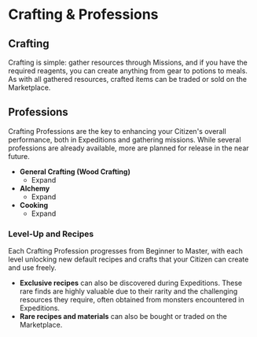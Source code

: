 # Crafting & Professions

## Crafting
Crafting is simple: gather resources through Missions, and if you have the required reagents, you can create anything from gear to potions to meals. As with all gathered resources, crafted items can be traded or sold on the Marketplace.

## Professions
Crafting Professions are the key to enhancing your Citizen's overall performance, both in Expeditions and gathering missions. While several professions are already available, more are planned for release in the near future.

- **General Crafting (Wood Crafting)**
    - Expand
- **Alchemy**
    - Expand
- **Cooking**
    - Expand

### Level-Up and Recipes
Each Crafting Profession progresses from Beginner to Master, with each level unlocking new default recipes and crafts that your Citizen can create and use freely.

- **Exclusive recipes** can also be discovered during Expeditions. These rare finds are highly valuable due to their rarity and the challenging resources they require, often obtained from monsters encountered in Expeditions.
- **Rare recipes and materials** can also be bought or traded on the Marketplace.
